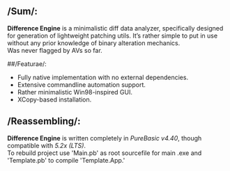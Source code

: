 ## /Sum/:
**Difference Engine** is a minimalistic diff data analyzer, specifically designed for generation of lightweight patching utils. It’s rather simple to put in use without any prior knowledge of binary alteration mechanics.  
Was never flagged by AVs so far.

##/Featurae/:
-	Fully native implementation with no external dependencies.
-	Extensive commandline automation support.
-	Rather minimalistic Win98-inspired GUI.
-	XCopy-based installation.

## /Reassembling/:
**Difference Engine** is written completely in *PureBasic v4.40*, though compatible with *5.2x (LTS)*.  
To rebuild project use 'Main.pb' as root sourcefile for main .exe and 'Template.pb' to compile 'Template.App.'
